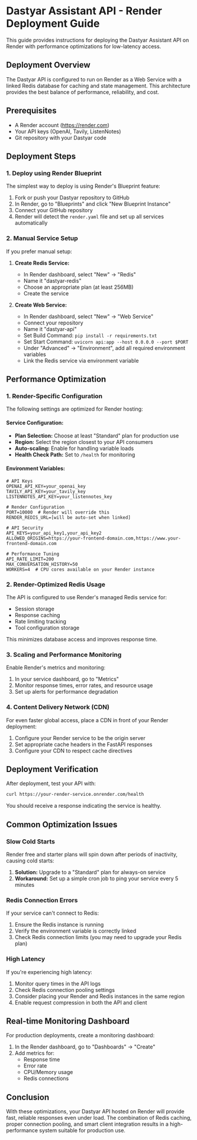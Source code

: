 # Dastyar Assistant API - Render Deployment Guide

This guide provides instructions for deploying the Dastyar Assistant API on Render with performance optimizations for low-latency access.

## Deployment Overview

The Dastyar API is configured to run on Render as a Web Service with a linked Redis database for caching and state management. This architecture provides the best balance of performance, reliability, and cost.

## Prerequisites

- A Render account (https://render.com)
- Your API keys (OpenAI, Tavily, ListenNotes)
- Git repository with your Dastyar code

## Deployment Steps

### 1. Deploy using Render Blueprint

The simplest way to deploy is using Render's Blueprint feature:

1. Fork or push your Dastyar repository to GitHub
2. In Render, go to "Blueprints" and click "New Blueprint Instance"
3. Connect your GitHub repository
4. Render will detect the `render.yaml` file and set up all services automatically

### 2. Manual Service Setup

If you prefer manual setup:

1. **Create Redis Service:**
   - In Render dashboard, select "New" → "Redis"
   - Name it "dastyar-redis"
   - Choose an appropriate plan (at least 256MB)
   - Create the service

2. **Create Web Service:**
   - In Render dashboard, select "New" → "Web Service"
   - Connect your repository
   - Name it "dastyar-api"
   - Set Build Command: `pip install -r requirements.txt`
   - Set Start Command: `uvicorn api:app --host 0.0.0.0 --port $PORT`
   - Under "Advanced" → "Environment", add all required environment variables
   - Link the Redis service via environment variable

## Performance Optimization

### 1. Render-Specific Configuration

The following settings are optimized for Render hosting:

#### Service Configuration:

- **Plan Selection:** Choose at least "Standard" plan for production use
- **Region:** Select the region closest to your API consumers
- **Auto-scaling:** Enable for handling variable loads
- **Health Check Path:** Set to `/health` for monitoring

#### Environment Variables:

```
# API Keys
OPENAI_API_KEY=your_openai_key
TAVILY_API_KEY=your_tavily_key
LISTENNOTES_API_KEY=your_listennotes_key

# Render Configuration
PORT=10000  # Render will override this
RENDER_REDIS_URL=[will be auto-set when linked]

# API Security
API_KEYS=your_api_key1,your_api_key2
ALLOWED_ORIGINS=https://your-frontend-domain.com,https://www.your-frontend-domain.com

# Performance Tuning
API_RATE_LIMIT=200
MAX_CONVERSATION_HISTORY=50
WORKERS=4  # CPU cores available on your Render instance
```

### 2. Render-Optimized Redis Usage

The API is configured to use Render's managed Redis service for:

- Session storage
- Response caching
- Rate limiting tracking
- Tool configuration storage

This minimizes database access and improves response time.

### 3. Scaling and Performance Monitoring

Enable Render's metrics and monitoring:

1. In your service dashboard, go to "Metrics"
2. Monitor response times, error rates, and resource usage
3. Set up alerts for performance degradation

### 4. Content Delivery Network (CDN)

For even faster global access, place a CDN in front of your Render deployment:

1. Configure your Render service to be the origin server
2. Set appropriate cache headers in the FastAPI responses
3. Configure your CDN to respect cache directives

## Deployment Verification

After deployment, test your API with:

```bash
curl https://your-render-service.onrender.com/health
```

You should receive a response indicating the service is healthy.

## Common Optimization Issues

### Slow Cold Starts

Render free and starter plans will spin down after periods of inactivity, causing cold starts:

1. **Solution:** Upgrade to a "Standard" plan for always-on service
2. **Workaround:** Set up a simple cron job to ping your service every 5 minutes

### Redis Connection Errors

If your service can't connect to Redis:

1. Ensure the Redis instance is running
2. Verify the environment variable is correctly linked
3. Check Redis connection limits (you may need to upgrade your Redis plan)

### High Latency

If you're experiencing high latency:

1. Monitor query times in the API logs
2. Check Redis connection pooling settings
3. Consider placing your Render and Redis instances in the same region
4. Enable request compression in both the API and client

## Real-time Monitoring Dashboard

For production deployments, create a monitoring dashboard:

1. In the Render dashboard, go to "Dashboards" → "Create"
2. Add metrics for:
   - Response time
   - Error rate
   - CPU/Memory usage
   - Redis connections

## Conclusion

With these optimizations, your Dastyar API hosted on Render will provide fast, reliable responses even under load. The combination of Redis caching, proper connection pooling, and smart client integration results in a high-performance system suitable for production use.